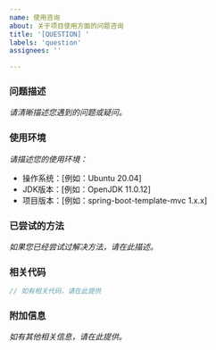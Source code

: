 ```yaml
---
name: 使用咨询
about: 关于项目使用方面的问题咨询
title: '[QUESTION] '
labels: 'question'
assignees: ''

---
```


### 问题描述

*请清晰描述您遇到的问题或疑问。*

### 使用环境

*请描述您的使用环境：*

- 操作系统：[例如：Ubuntu 20.04]
- JDK版本：[例如：OpenJDK 11.0.12]
- 项目版本：[例如：spring-boot-template-mvc 1.x.x]

### 已尝试的方法

*如果您已经尝试过解决方法，请在此描述。*

### 相关代码

```java
// 如有相关代码，请在此提供
```

### 附加信息

*如有其他相关信息，请在此提供。*
